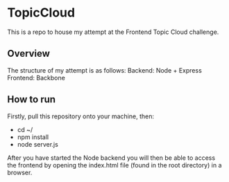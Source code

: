 # TopicCloud #
This is a repo to house my attempt at the Frontend Topic Cloud challenge.

## Overview ##
The structure of my attempt is as follows:
Backend: Node + Express
Frontend: Backbone

## How to run ##
Firstly, pull this repository onto your machine, then:

- cd ~/<directory you pulled into>
- npm install
- node server.js

After you have started the Node backend you will then be able to access the frontend by opening the index.html file (found in the root directory) in a browser.